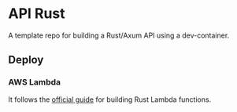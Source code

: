 # API Rust

A template repo for building a Rust/Axum API using a dev-container.

## Deploy

### AWS Lambda

It follows the [official guide][1] for building Rust Lambda functions.

[1]: https://docs.aws.amazon.com/serverless-application-model/latest/developerguide/building-rust.html
